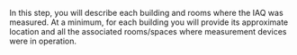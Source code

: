 In this step, you will describe each building and rooms where the IAQ was measured. At a minimum, for each building you will provide its approximate location and all the associated rooms/spaces where measurement devices were in operation.